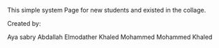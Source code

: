 This simple system Page for new students and existed in the collage.

Created by:

Aya sabry
Abdallah Elmodather
Khaled Mohammed
Mohammed Khaled

